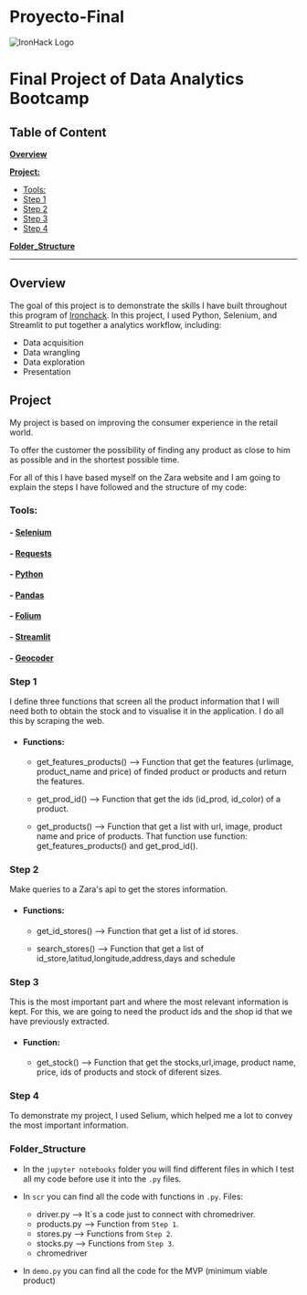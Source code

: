 # Proyecto-Final
![IronHack Logo](https://s3-eu-west-1.amazonaws.com/ih-materials/uploads/upload_d5c5793015fec3be28a63c4fa3dd4d55.png)

# Final Project of Data Analytics Bootcamp

## Table of Content

**[Overview](#overview)**

**[Project:](#project:)**

* [Tools:](#Tools:)
* [Step 1](#step-1)
* [Step 2](#step-2)
* [Step 3](#step-3)
* [Step 4](#step-4)

**[Folder_Structure](#Folder_Structure)**

---
## Overview

The goal of this project is to demonstrate the skills I have built throughout this program of [Ironchack](https://www.ironhack.com/es). In this project, I used Python, Selenium, and Streamlit to put together a analytics workflow, including:

* Data acquisition
* Data wrangling
* Data exploration 
* Presentation 

## Project

My project is based on improving the consumer experience in the retail world.

To offer the customer the possibility of finding any product as close to him as possible and in the shortest possible time.

For all of this I have based myself on the Zara website and I am going to explain the steps I have followed and the structure of my code:

### Tools: 
####  - [Selenium](https://selenium-python.readthedocs.io/)
####  - [Requests](https://requests.readthedocs.io/en/master/)
####  - [Python](https://www.python.org/)
####  - [Pandas](https://pandas.pydata.org/)
####  - [Folium](https://python-visualization.github.io/folium/)
####  - [Streamlit](https://streamlit.io/)
####  - [Geocoder](https://geocoder.readthedocs.io/)


### Step 1

I define three functions that screen all the product information that I will need both to obtain the stock and to visualise it in the application.
I do all this by scraping the web. 

- #### Functions: 
  - get_features_products() --> Function that get the features (urlimage, product_name and price) of finded product or products and return the features.

  - get_prod_id() --> Function that get the ids (id_prod, id_color) of a product.

  - get_products() --> Function that get a list with url, image, product name and price of products. That function use function: get_features_products() and get_prod_id().
 

### Step 2

Make queries to a Zara's api to get the stores information.

- #### Functions: 
  - get_id_stores() --> Function that get a list of id stores.

  - search_stores() --> Function that get a list of id_store,latitud,longitude,address,days and schedule


### Step 3

This is the most important part and where the most relevant information is kept. For this, we are going to need the product ids and the shop id that we have previously extracted.

- #### Function: 
  - get_stock() --> Function that get the stocks,url,image, product name, price, ids of products and stock of diferent sizes.


### Step 4

To demonstrate my project, I used Selium, which helped me a lot to convey the most important information.


### Folder_Structure

- In the `jupyter notebooks` folder you will find different files in which I test all my code before use it into the `.py` files.

- In `scr` you can find all the code with functions in `.py`. Files:
  - driver.py --> It´s a code just to connect with chromedriver.
  - products.py --> Function from `Step 1`.
  - stores.py --> Functions from `Step 2`.
  - stocks.py --> Functions from `Step 3`.
  - chromedriver

- In `demo.py` you can find all the code for the MVP (minimum viable product)





